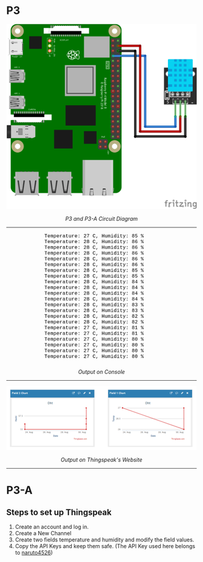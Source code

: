 # P3
<p align = "center">
  <img src = "../Assets/P3.png" width = 640>
</p>
<p align = "center">
  <em>P3 and P3-A Circuit Diagram</em>
</p>

___

<p align = "center">
  <img src = "../Assets/P3-Console.png" width = 320>
</p>
<p align = "center">
  <em>Output on Console</em>
</p>

___

<p align = "center">
  <img src = "../Assets/P3-Thingspeak.PNG" width = 640>
</p>
<p align = "center">
  <em>Output on Thingspeak's Website</em>
</p>

___
# P3-A
## Steps to set up Thingspeak
1. Create an account and log in.
2. Create a New Channel
3. Create two fields temperature and humidity and modify the field values.
4. Copy the API Keys and keep them safe. (The API Key used here belongs to [naruto4526](https://github.com/naruto4526))

